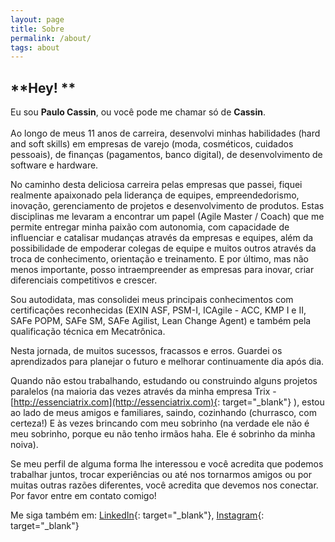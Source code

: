 ```yaml
---
layout: page
title: Sobre
permalink: /about/
tags: about
---
```


## **Hey\! **

Eu sou **Paulo Cassin**, ou voc&ecirc; pode me chamar s&oacute; de **Cassin**.<br><br>Ao longo de meus 11 anos de carreira, desenvolvi minhas habilidades (hard and soft skills) em empresas de varejo (moda, cosm&eacute;ticos, cuidados pessoais), de finan&ccedil;as (pagamentos, banco digital), de desenvolvimento de software e hardware.

No caminho desta deliciosa carreira pelas empresas que passei, fiquei realmente apaixonado pela lideran&ccedil;a de equipes, empreendedorismo, inova&ccedil;&atilde;o, gerenciamento de projetos e desenvolvimento de produtos. Estas disciplinas me levaram a encontrar um papel (Agile Master / Coach) que me permite entregar minha paix&atilde;o com autonomia, com capacidade de influenciar e catalisar mudan&ccedil;as atrav&eacute;s da empresas e equipes, al&eacute;m da possibilidade de empoderar colegas de equipe e muitos outros atrav&eacute;s da troca de conhecimento, orienta&ccedil;&atilde;o e treinamento. E por &uacute;ltimo, mas n&atilde;o menos importante, posso intraempreender as empresas para inovar, criar diferenciais competitivos e crescer.

Sou autodidata, mas consolidei meus principais conhecimentos com certifica&ccedil;&otilde;es reconhecidas (EXIN ASF, PSM-I, ICAgile - ACC, KMP I e II, SAFe POPM, SAFe SM, SAFe Agilist, Lean Change Agent) e tamb&eacute;m pela qualifica&ccedil;&atilde;o t&eacute;cnica em Mecatr&ocirc;nica.

Nesta jornada, de muitos sucessos, fracassos e erros. Guardei os aprendizados para planejar o futuro e melhorar continuamente dia ap&oacute;s dia.

Quando n&atilde;o estou trabalhando, estudando ou construindo alguns projetos paralelos (na maioria das vezes atrav&eacute;s da minha empresa Trix - [http://essenciatrix.com](http://essenciatrix.com){: target="_blank"} ), estou ao lado de meus amigos e familiares, saindo, cozinhando (churrasco, com certeza\!) E &agrave;s vezes brincando com meu sobrinho (na verdade ele n&atilde;o &eacute; meu sobrinho, porque eu n&atilde;o tenho irm&atilde;os haha. Ele &eacute; sobrinho da minha noiva).

Se meu perfil de alguma forma lhe interessou e voc&ecirc; acredita que podemos trabalhar juntos, trocar experi&ecirc;ncias ou at&eacute; nos tornarmos amigos ou por muitas outras raz&otilde;es diferentes, voc&ecirc; acredita que devemos nos conectar. Por favor entre em contato comigo\!&nbsp;

Me siga tamb&eacute;m em: [LinkedIn](http://linkedin/in/pccassin){: target="_blank"}, [Instagram](https://www.instagram.com/pccassin/){: target="_blank"}